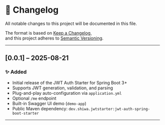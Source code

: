 # 📄 Changelog

All notable changes to this project will be documented in this file.

The format is based on [Keep a Changelog](https://keepachangelog.com/),  
and this project adheres to [Semantic Versioning](https://semver.org/).

---

## [0.0.1] – 2025-08-21

### ✨ Added
- Initial release of the JWT Auth Starter for Spring Boot 3+
- Supports JWT generation, validation, and parsing
- Plug-and-play auto-configuration via `application.yml`
- Optional `/me` endpoint
- Built-in Swagger UI demo (`demo-app`)
- Public Maven dependency: `dev.shiwa.jwtstarter:jwt-auth-spring-boot-starter`

---
